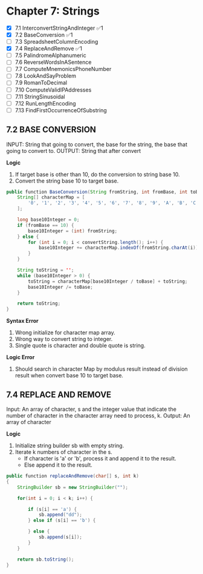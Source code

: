 # Chapter 7: Strings

- [x] 7.1 InterconvertStringAndInteger ✅1
- [x] 7.2 BaseConversion ✅1
- [ ] 7.3 SpreadsheetColumnEncoding
- [x] 7.4 ReplaceAndRemove ✅1
- [ ] 7.5 PalindromeAlphanumeric
- [ ] 7.6 ReverseWordsInASentence
- [ ] 7.7 ComputeMnemonicsPhoneNumber
- [ ] 7.8 LookAndSayProblem
- [ ] 7.9 RomanToDecimal
- [ ] 7.10 ComputeValidIPAddresses
- [ ] 7.11 StringSinusoidal
- [ ] 7.12 RunLengthEncoding
- [ ] 7.13 FindFirstOccurrenceOfSubstring

## 7.2 BASE CONVERSION

INPUT: String that going to convert, the base for the string, the base that going to convert to.
OUTPUT: String that after convert

**Logic**

1. If target base is other than 10, do the conversion to string base 10.
2. Convert the string base 10 to target base.

```java
public function BaseConversion(String fromString, int fromBase, int toBase) {
    String[] characterMap = [
        '0', '1', '2', '3', '4', '5', '6', '7', '8', '9', 'A', 'B', 'C', 'D', 'E', 'F'
    ];

    long base10Integer = 0;
    if (fromBase == 10) {
        base10Integer = (int) fromString;
    } else {
        for (int i = 0; i < convertString.length(); i++) {
            base10Integer += characterMap.indexOf(fromString.charAt(i))\ * Math.pow(fromBase, convertString.length() - i);
        }
    }

    String toString = '';
    while (base10Integer > 0) {
        toString = characterMap[base10Integer / toBase] + toString;
        base10Integer /= toBase;
    }

    return toString;
}
```

**Syntax Error**

1. Wrong initialize for character map array.
2. Wrong way to convert string to integer.
3. Single quote is character and double quote is string.

**Logic Error**

1. Should search in character Map by modulus result instead of division result when convert base 10 to target base.

## 7.4 REPLACE AND REMOVE

Input: An array of character, s and the integer value that indicate the number of character in the character array need to process, k.
Output: An array of character

**Logic**

1. Initialize string builder sb with empty string.
1. Iterate k numbers of character in the s.
   - If character is 'a' or 'b', process it and append it to the result.
   - Else append it to the result.

```java
public function replaceAndRemove(char[] s, int k)
{
    StringBuilder sb = new StringBuilder("");

    for(int i = 0; i < k; i++) {

        if (s[i] == 'a') {
            sb.append("dd");
        } else if (s[i] == 'b') {

        } else {
            sb.append(s[i]);
        }
    }

    return sb.toString();
}
```
